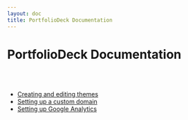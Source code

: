 ```yaml
---
layout: doc
title: PortfolioDeck Documentation
---
```






# <span>PortfolioDeck</span> Documentation

<br><br>

* [Creating and editing themes](themes)
* [Setting up a custom domain](custom-domain)
* [Setting up Google Analytics](google-analytics)
